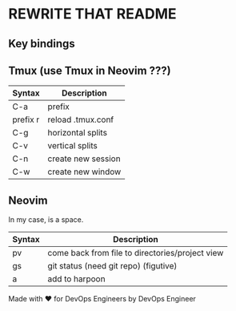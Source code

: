 # REWRITE THAT README

## Key bindings

## Tmux (use Tmux in Neovim ???)

|Syntax   |Description            |
|-------- |---------------------- |
|C-a      | prefix                |
|prefix r | reload  .tmux.conf    |
|C-g      | horizontal splits     |
|C-v      | vertical splits       |
|C-n      | create new session    |
|C-w      | create new window     |

## Neovim

In my case, <leader> is a space.

|Syntax |Description |
|------ |----------- |
|<leader>pv | come back from file to directories/project view |
|<leader>gs | git status (need git repo) (figutive) |
|<leader>a | add to harpoon |

Made with ❤️ for DevOps Engineers by DevOps Engineer
